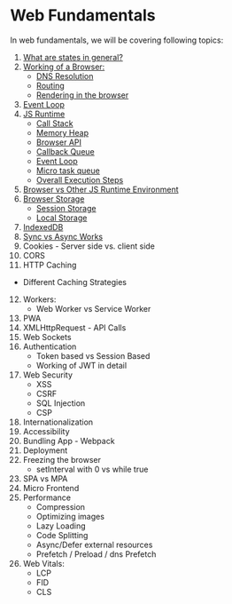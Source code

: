 # Web Fundamentals

In web fundamentals, we will be covering following topics:

1. [What are states in general?](https://github.com/ishwarrimal/frontend-interview-preps/tree/main/Web%20Fundamentals/Basics#what-are-states)
2. [Working of a Browser:](https://github.com/ishwarrimal/frontend-interview-preps/tree/main/Web%20Fundamentals/Basics#working-of-a-browser)
   - [DNS Resolution](https://github.com/ishwarrimal/frontend-interview-preps/tree/main/Web%20Fundamentals/Basics#dns-resolution)
   - [Routing](https://github.com/ishwarrimal/frontend-interview-preps/tree/main/Web%20Fundamentals/Basics#routing)
   - [Rendering in the browser](https://github.com/ishwarrimal/frontend-interview-preps/tree/main/Web%20Fundamentals/Basics#rendering-in-the-browser)
3. [Event Loop](https://github.com/ishwarrimal/frontend-interview-preps/tree/main/Web%20Fundamentals/Basics#event-loop)
4. [JS Runtime](https://github.com/ishwarrimal/frontend-interview-preps/tree/main/Web%20Fundamentals/Basics#javascript-runtime)
   - [Call Stack](https://github.com/ishwarrimal/frontend-interview-preps/tree/main/Web%20Fundamentals/Basics#callstack)
   - [Memory Heap](https://github.com/ishwarrimal/frontend-interview-preps/tree/main/Web%20Fundamentals/Basics#memory-heap)
   - [Browser API](https://github.com/ishwarrimal/frontend-interview-preps/tree/main/Web%20Fundamentals/Basics#web-api)
   - [Callback Queue](https://github.com/ishwarrimal/frontend-interview-preps/tree/main/Web%20Fundamentals/Basics#callback-queue)
   - [Event Loop](https://github.com/ishwarrimal/frontend-interview-preps/tree/main/Web%20Fundamentals/Basics#event-loop-1)
   - [Micro task queue](https://github.com/ishwarrimal/frontend-interview-preps/tree/main/Web%20Fundamentals/Basics#micro-task-queue)
   - [Overall Execution Steps](https://github.com/ishwarrimal/frontend-interview-preps/tree/main/Web%20Fundamentals/Basics#overall-execution-steps)
5. [Browser vs Other JS Runtime Environment](https://github.com/ishwarrimal/frontend-interview-preps/tree/main/Web%20Fundamentals/Basics#browser-vs-other-js-runtime-environment)
6. [Browser Storage](https://github.com/ishwarrimal/frontend-interview-preps/tree/main/Web%20Fundamentals/Basics#browser-storages)
   - [Session Storage](https://github.com/ishwarrimal/frontend-interview-preps/tree/main/Web%20Fundamentals/Basics#session-storage)
   - [Local Storage](https://github.com/ishwarrimal/frontend-interview-preps/tree/main/Web%20Fundamentals/Basics#local-storage)
7. [IndexedDB](https://github.com/ishwarrimal/frontend-interview-preps/tree/main/Web%20Fundamentals/Basics#indexeddb)
8. [Sync vs Async Works](https://github.com/ishwarrimal/frontend-interview-preps/tree/main/Web%20Fundamentals/Basics#sync-vs-async-works)
9. Cookies - Server side vs. client side
10. CORS
11. HTTP Caching

- Different Caching Strategies

12. Workers:
    - Web Worker vs Service Worker
13. PWA
14. XMLHttpRequest - API Calls
15. Web Sockets
16. Authentication
    - Token based vs Session Based
    - Working of JWT in detail
17. Web Security
    - XSS
    - CSRF
    - SQL Injection
    - CSP
18. Internationalization
19. Accessibility
20. Bundling App - Webpack
21. Deployment
22. Freezing the browser
    - setInterval with 0 vs while true
23. SPA vs MPA
24. Micro Frontend
25. Performance
    - Compression
    - Optimizing images
    - Lazy Loading
    - Code Splitting
    - Async/Defer external resources
    - Prefetch / Preload / dns Prefetch
26. Web Vitals:
    - LCP
    - FID
    - CLS
